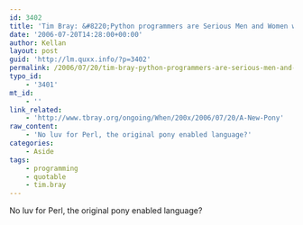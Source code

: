 ```yaml
---
id: 3402
title: 'Tim Bray: &#8220;Python programmers are Serious Men and Women who Don&#8217;t Have Time For Ponies.&#8221;'
date: '2006-07-20T14:28:00+00:00'
author: Kellan
layout: post
guid: 'http://lm.quxx.info/?p=3402'
permalink: /2006/07/20/tim-bray-python-programmers-are-serious-men-and-women-who-dont-have-time-for-ponies/
typo_id:
    - '3401'
mt_id:
    - ''
link_related:
    - 'http://www.tbray.org/ongoing/When/200x/2006/07/20/A-New-Pony'
raw_content:
    - 'No luv for Perl, the original pony enabled language?'
categories:
    - Aside
tags:
    - programming
    - quotable
    - tim.bray
---
```


No luv for Perl, the original pony enabled language?